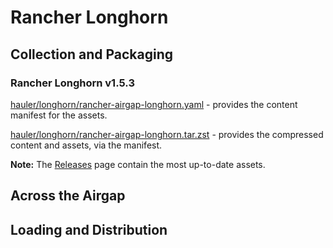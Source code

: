 # Rancher Longhorn

## Collection and Packaging

### Rancher Longhorn v1.5.3

[hauler/longhorn/rancher-airgap-longhorn.yaml](https://rancher-airgap.s3.amazonaws.com/v1.5.3/hauler/longhorn/rancher-airgap-longhorn.yaml) - provides the content manifest for the assets.

[hauler/longhorn/rancher-airgap-longhorn.tar.zst](https://rancher-airgap.s3.amazonaws.com/v1.5.3/hauler/longhorn/rancher-airgap-longhorn.tar.zst) - provides the compressed content and assets, via the manifest.

**Note:** The [Releases](https://github.com/zackbradys/rancher-airgap/releases) page contain the most up-to-date assets.

## Across the Airgap

## Loading and Distribution